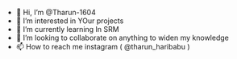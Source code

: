 - 👋 Hi, I’m @Tharun-1604
- 👀 I’m interested in YOur projects
- 🌱 I’m currently learning In SRM 
- 💞️ I’m looking to collaborate on anything to widen my knowledge
- 📫 How to reach me instagram ( @tharun_haribabu )

<!---
Tharun-1604/Tharun-1604 is a ✨ special ✨ repository because its `README.md` (this file) appears on your GitHub profile.
You can click the Preview link to take a look at your changes.
--->
